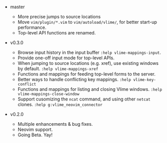 * master
    * More precise jumps to source locations
    * Move `vim/plugin/*.vim` to `vim/autoload/vlime/`, for better start-up performance.
    * Top-level API functions are renamed.

* v0.3.0
    * Browse input history in the input buffer `:help vlime-mappings-input`.
    * Provide one-off input mode for top-level APIs.
    * When jumping to source locations (e.g. xref), use existing windows by default. `:help vlime-mappings-xref`
    * Functions and mappings for feeding top-level forms to the server.
    * Better ways to handle conflicting key mappings. `:help vlime-key-conflict`
    * Functions and mappings for listing and closing Vlime windows. `:help vlime-mappings-close-window`
    * Support cusomizing the `ncat` command, and using other `netcat` clones. `:help g:vlime_neovim_connector`

* v0.2.0
    * Multiple enhancements & bug fixes.
    * Neovim support.
    * Going Beta. Yay!
